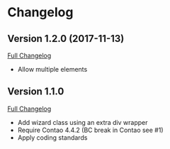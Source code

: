 
Changelog
=========

Version 1.2.0 (2017-11-13)
--------------------------

[Full Changelog](https://github.com/netzmacht/contao-leaflet-geocode-widget/compare/1.1.0...1.2.0)

 - Allow multiple elements

Version 1.1.0
-------------

[Full Changelog](https://github.com/netzmacht/contao-leaflet-geocode-widget/compare/1.0.0...1.1.0)

 - Add wizard class using an extra div wrapper
 - Require Contao 4.4.2 (BC break in Contao see #1)
 - Apply coding standards
